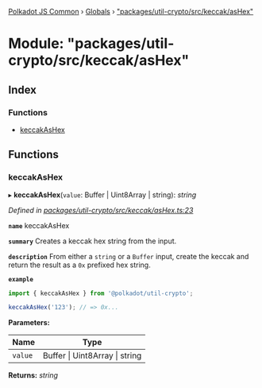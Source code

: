 [Polkadot JS Common](../README.md) › [Globals](../globals.md) › ["packages/util-crypto/src/keccak/asHex"](_packages_util_crypto_src_keccak_ashex_.md)

# Module: "packages/util-crypto/src/keccak/asHex"

## Index

### Functions

* [keccakAsHex](_packages_util_crypto_src_keccak_ashex_.md#keccakashex)

## Functions

###  keccakAsHex

▸ **keccakAsHex**(`value`: Buffer | Uint8Array | string): *string*

*Defined in [packages/util-crypto/src/keccak/asHex.ts:23](https://github.com/polkadot-js/common/blob/d3527829/packages/util-crypto/src/keccak/asHex.ts#L23)*

**`name`** keccakAsHex

**`summary`** Creates a keccak hex string from the input.

**`description`** 
From either a `string` or a `Buffer` input, create the keccak and return the result as a `0x` prefixed hex string.

**`example`** 
<BR>

```javascript
import { keccakAsHex } from '@polkadot/util-crypto';

keccakAsHex('123'); // => 0x...
```

**Parameters:**

Name | Type |
------ | ------ |
`value` | Buffer &#124; Uint8Array &#124; string |

**Returns:** *string*
